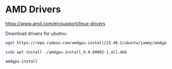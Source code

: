 # AMD Drivers

https://www.amd.com/en/support/linux-drivers

Download drivers for ubutnu:
```bash
wget https://repo.radeon.com/amdgpu-install/23.40.2/ubuntu/jammy/amdgpu-install_6.0.60002-1_all.deb

sudo apt install ./amdgpu-install_6.0.60002-1_all.deb

amdgpu-install
```



